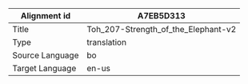 |Alignment id | A7EB5D313
| --- | --- 
|Title | Toh_207-Strength_of_the_Elephant-v2 
|Type | translation
|Source Language | bo
|Target Language | en-us